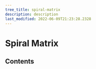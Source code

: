 ```yaml
---
tree_title: spiral-matrix
description: description
last_modified: 2022-06-09T21:23:28.2328
---
```


# Spiral Matrix

## Contents
